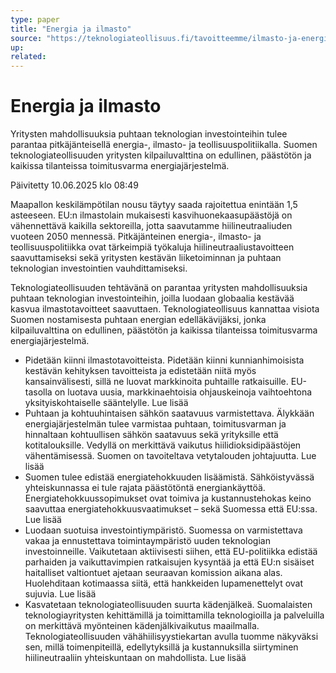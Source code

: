 ```yaml
---
type: paper
title: "Energia ja ilmasto"
source: "https://teknologiateollisuus.fi/tavoitteemme/ilmasto-ja-energia/"
up:
related:
---
```


# Energia ja ilmasto

Yritysten mahdollisuuksia puhtaan teknologian investointeihin tulee parantaa pitkäjänteisellä energia-, ilmasto- ja teollisuuspolitiikalla. Suomen teknologiateollisuuden yritysten kilpailuvalttina on edullinen, päästötön ja kaikissa tilanteissa toimitusvarma energiajärjestelmä.

Päivitetty 10.06.2025 klo 08:49

Maapallon keskilämpötilan nousu täytyy saada rajoitettua enintään 1,5 asteeseen. EU:n ilmastolain mukaisesti kasvihuonekaasupäästöjä on vähennettävä kaikilla sektoreilla, jotta saavutamme hiilineutraaliuden vuoteen 2050 mennessä. Pitkäjänteinen energia-, ilmasto- ja teollisuuspolitiikka ovat tärkeimpiä työkaluja hiilineutraaliustavoitteen saavuttamiseksi sekä yritysten kestävän liiketoiminnan ja puhtaan teknologian investointien vauhdittamiseksi.

Teknologiateollisuuden tehtävänä on parantaa yritysten mahdollisuuksia puhtaan teknologian investointeihin, joilla luodaan globaalia kestävää kasvua ilmastotavoitteet saavuttaen. Teknologiateollisuus kannattaa visiota Suomen nostamisesta puhtaan energian edelläkävijäksi, jonka kilpailuvalttina on edullinen, päästötön ja kaikissa tilanteissa toimitusvarma energiajärjestelmä.

- Pidetään kiinni ilmastotavoitteista. Pidetään kiinni kunnianhimoisista kestävän kehityksen tavoitteista ja edistetään niitä myös kansainvälisesti, sillä ne luovat markkinoita puhtaille ratkaisuille. EU-tasolla on luotava uusia, markkinaehtoisia ohjauskeinoja vaihtoehtona yksityiskohtaiselle sääntelylle. Lue lisää
- Puhtaan ja kohtuuhintaisen sähkön saatavuus varmistettava. Älykkään energiajärjestelmän tulee varmistaa puhtaan, toimitusvarman ja hinnaltaan kohtuullisen sähkön saatavuus sekä yrityksille että kotitalouksille. Vedyllä on merkittävä vaikutus hiilidioksidipäästöjen vähentämisessä. Suomen on tavoiteltava vetytalouden johtajuutta. Lue lisää
- Suomen tulee edistää energiatehokkuuden lisäämistä. Sähköistyvässä yhteiskunnassa ei tule rajata päästötöntä energiankäyttöä. Energiatehokkuussopimukset ovat toimiva ja kustannustehokas keino saavuttaa energiatehokkuusvaatimukset – sekä Suomessa että EU:ssa. Lue lisää
- Luodaan suotuisa investointiympäristö. Suomessa on varmistettava vakaa ja ennustettava toimintaympäristö uuden teknologian investoinneille. Vaikutetaan aktiivisesti siihen, että EU-politiikka edistää parhaiden ja vaikuttavimpien ratkaisujen kysyntää ja että EU:n sisäiset haitalliset valtiontuet ajetaan seuraavan komission aikana alas. Huolehditaan kotimaassa siitä, että hankkeiden lupamenettelyt ovat sujuvia. Lue lisää
- Kasvatetaan teknologiateollisuuden suurta kädenjälkeä. Suomalaisten teknologiayritysten kehittämillä ja toimittamilla teknologioilla ja palveluilla on merkittävä myönteinen kädenjälkivaikutus maailmalla. Teknologiateollisuuden vähähiilisyystiekartan avulla tuomme näkyväksi sen, millä toimenpiteillä, edellytyksillä ja kustannuksilla siirtyminen hiilineutraaliin yhteiskuntaan on mahdollista. Lue lisää